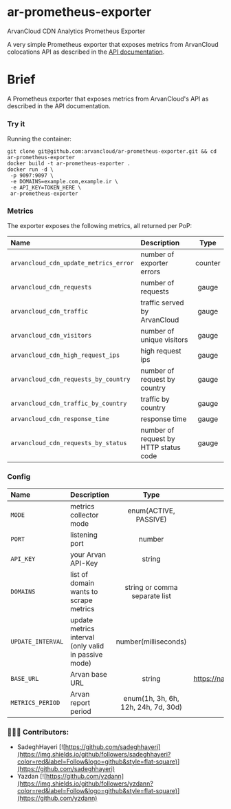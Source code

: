 # ar-prometheus-exporter
ArvanCloud CDN Analytics Prometheus Exporter

A very simple Prometheus exporter that exposes metrics from ArvanCloud colocations API as described in the [API documentation](https://www.arvancloud.com/docs/api/cdn/4.0).

# Brief
A Prometheus exporter that exposes metrics from ArvanCloud's API as described in the API documentation.

### Try it
Running the container:
```
git clone git@github.com:arvancloud/ar-prometheus-exporter.git && cd ar-prometheus-exporter
docker build -t ar-prometheus-exporter .
docker run -d \
 -p 9097:9097 \
 -e DOMAINS=example.com,example.ir \
 -e API_KEY=TOKEN_HERE \
 ar-prometheus-exporter
```

### Metrics
The exporter exposes the following metrics, all returned per PoP:

| Name                                 | Description                                               |  Type |
|:-------------------------------------|:----------------------------------------------------------|:-----:|
| `arvancloud_cdn_update_metrics_error`   | number of exporter errors | counter |
| `arvancloud_cdn_requests`     | number of requests  | gauge |
| `arvancloud_cdn_traffic` | traffic served by ArvanCloud                       | gauge |
| `arvancloud_cdn_visitors`        | number of unique visitors | gauge |
| `arvancloud_cdn_high_request_ips`        | high request ips                                     | gauge |
| `arvancloud_cdn_requests_by_country`    | number of request by country                                 | gauge |
| `arvancloud_cdn_traffic_by_country`      | traffic by country                      | gauge |
| `arvancloud_cdn_response_time`            | response time                     | gauge |
| `arvancloud_cdn_requests_by_status`               | number of request by HTTP status code                   | gauge |


### Config

| Name                                 | Description                                               |  Type | Default
|:-------------------------------------|:----------------------------------------------------------|:-----:|:--------:|
| `MODE` | metrics collector mode | enum(ACTIVE, PASSIVE) | PASSIVE
| `PORT` | listening port  | number | 9097
| `API_KEY` | your Arvan API-Key | string | -
| `DOMAINS` | list of domain wants to scrape metrics | string or comma separate list | -
| `UPDATE_INTERVAL` | update metrics interval (only valid in passive mode) | number(milliseconds) | 30000
| `BASE_URL` | Arvan base URL | string | https://napi.arvancloud.com/cdn/4.0
| `METRICS_PERIOD` | Arvan report period | enum(1h, 3h, 6h, 12h, 24h, 7d, 30d) | 3h

### 👨🏻‍💻 Contributors:
- SadeghHayeri [![https://github.com/sadeghhayeri](https://img.shields.io/github/followers/sadeghhayeri?color=red&label=Follow&logo=github&style=flat-square)](https://github.com/sadeghhayeri)
- Yazdan [![https://github.com/yzdann](https://img.shields.io/github/followers/yzdann?color=red&label=Follow&logo=github&style=flat-square)](https://github.com/yzdann)